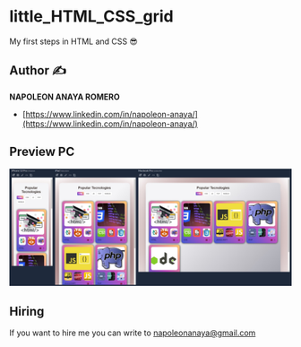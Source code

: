 # little_HTML_CSS_grid
My first steps in HTML and CSS 😎

## Author ✍

**NAPOLEON ANAYA ROMERO**

-	[https://www.linkedin.com/in/napoleon-anaya/](https://www.linkedin.com/in/napoleon-anaya/)

## Preview PC

![..](https://github.com/alucart2005/little_HTML_CSS_grid/blob/main/img/preview.jpg?raw=true)

## Hiring 
If you want to hire me you can write to napoleonanaya@gmail.com
